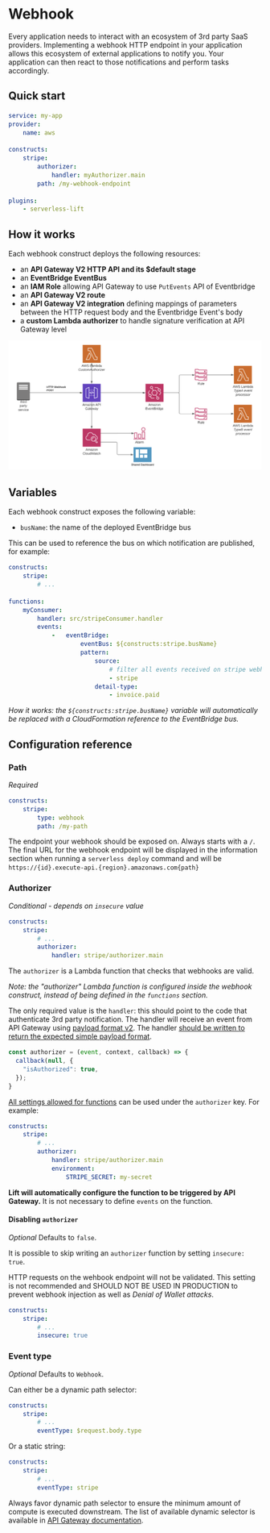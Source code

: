 # Webhook

Every application needs to interact with an ecosystem of 3rd party SaaS providers.
Implementing a webhook HTTP endpoint in your application allows this ecosystem of external applications to notify you. Your application can then react to those notifications and perform tasks accordingly.

## Quick start

```yaml
service: my-app
provider:
    name: aws

constructs:
    stripe:
        authorizer:
            handler: myAuthorizer.main
        path: /my-webhook-endpoint

plugins:
    - serverless-lift
```

## How it works

Each webhook construct deploys the following resources:
- an **API Gateway V2 HTTP API and its $default stage**
- an **EventBridge EventBus**
- an **IAM Role** allowing API Gateway to use `PutEvents` API of Eventbridge
- an **API Gateway V2 route** 
- an **API Gateway V2 integration** defining mappings of parameters between the HTTP request body and the Eventbridge  Event's body
- a **custom Lambda authorizer** to handle signature verification at API Gateway level

![](img/webhook.png)

## Variables

Each webhook construct exposes the following variable:

- `busName`: the name of the deployed EventBridge bus

This can be used to reference the bus on which notification are published, for example:

```yaml
constructs:
    stripe:
        # ...

functions:
    myConsumer:
        handler: src/stripeConsumer.handler
        events:
            -   eventBridge:
                    eventBus: ${constructs:stripe.busName}
                    pattern:
                        source:
                            # filter all events received on stripe webhook
                            - stripe
                        detail-type:
                            - invoice.paid
```

_How it works: the `${constructs:stripe.busName}` variable will automatically be replaced with a CloudFormation reference to the EventBridge bus._

## Configuration reference

### Path

_Required_

```yaml
constructs:
    stripe:
        type: webhook
        path: /my-path
```

The endpoint your webhook should be exposed on. Always starts with a `/`.
The final URL for the webhook endpoint will be displayed in the information section when running a `serverless deploy` command and will be `https://{id}.execute-api.{region}.amazonaws.com{path}`

### Authorizer

_Conditional - depends on `insecure` value_

```yaml
constructs:
    stripe:
        # ...
        authorizer:
            handler: stripe/authorizer.main
```

The `authorizer` is a Lambda function that checks that webhooks are valid.

_Note: the "authorizer" Lambda function is configured inside the webhook construct, instead of being defined in the `functions` section._

The only required value is the `handler`: this should point to the code that authenticate 3rd party notification. The handler will receive an event from API Gateway using [payload format v2](https://docs.aws.amazon.com/apigateway/latest/developerguide/http-api-lambda-authorizer.html#http-api-lambda-authorizer.payload-format). The handler [should be written to return the expected simple payload format](https://docs.aws.amazon.com/apigateway/latest/developerguide/http-api-lambda-authorizer.html#http-api-lambda-authorizer.payload-format-response).

```js
const authorizer = (event, context, callback) => {
  callback(null, {
    "isAuthorized": true,
  });
}
```

[All settings allowed for functions](https://www.serverless.com/framework/docs/providers/aws/guide/functions/) can be used under the `authorizer` key. For example:

```yaml
constructs:
    stripe:
        # ...
        authorizer:
            handler: stripe/authorizer.main
            environment:
                STRIPE_SECRET: my-secret
```

**Lift will automatically configure the function to be triggered by API Gateway.** It is not necessary to define `events` on the function.

#### Disabling `authorizer`

_Optional_
Defaults to `false`.

It is possible to skip writing an `authorizer` function by setting `insecure: true`.

HTTP requests on the wehbook endpoint will not be validated. This setting is not recommended and SHOULD NOT BE USED IN PRODUCTION to prevent webhook injection as well as _Denial of Wallet attacks_.

```yaml
constructs:
    stripe:
        # ...
        insecure: true
```

### Event type

_Optional_
Defaults to `Webhook`.

Can either be a dynamic path selector:
```yaml
constructs:
    stripe:
        # ...
        eventType: $request.body.type
```

Or a static string:
```yaml
constructs:
    stripe:
        # ...
        eventType: stripe
```

Always favor dynamic path selector to ensure the minimum amount of compute is executed downstream. The list of available dynamic selector is available in [API Gateway documentation](https://docs.aws.amazon.com/apigateway/latest/developerguide/http-api-develop-integrations-aws-services.html#http-api-develop-integrations-aws-services-parameter-mapping).
